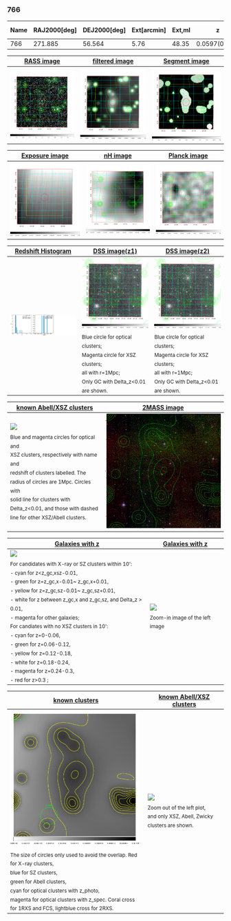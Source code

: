 <div STYLE="page-break-after: always;"></div>

### 766

|Name|RAJ2000[deg]|DEJ2000[deg] |Ext[arcmin]| Ext,ml | z | z_src| C|GC(XSZ,Delta_z<0.01)| GC(OPT,Delta_z<0.01)|GC| R_sig[arcmin] | R500[arcmin] | R500[Mpc]| CRsig[c/s] | CR500[c/s] |L500[1E44 erg/s]|F500[1E-12 erg/s/cm^2]| M500[1E14 Msun]|Tx[keV]|Cnt_sig|Beta|Rc[arcmin]|Comment|Alias|
|---|---|---|---|---|---|------|---|--------|---------|----------|---|---|---|---|---|---|---|---|---|---|---|---|---|---|
|766| 271.885| 56.564| 5.76| 48.35| 0.0597(0.005)| z1,| G| -| -| N| 14.650| 8.210| 0.568| 0.065(0.013)| 0.061(0.013)| 0.080(0.014)| 0.937(0.167)| 0.55(0.05)| 1.51(0.09)| 235.5| 0.577(-0.055+0.093)| 4.511(-0.588+0.888)| -| t299|

|[RASS image](../image/766/766_img.pdf)|[filtered image](../image/766/766_fil.pdf)|[Segment image](../image/766/766_seg.pdf)|
|-------------------|--------------------|-------------------|
| <img src="../image/766/766_img.png" width="300">  | <img src="../image/766/766_fil.png" width="300">   | <img src="../image/766/766_seg.png" width="300">  |

|[Exposure image](../image/766/766_mex.pdf)| [nH image](../image/766/766_nh.pdf)| [Planck image](../image/766/766_p.pdf)|
|-------------------|--------------------|-------------------|
|<img src="../image/766/766_mex.png" width="300">   | <img src="../image/766/766_nh.png" width="300">    | <img src="../image/766/766_p.png" width="300"> |

|[Redshift Histogram](../image/766/766_zg.pdf) | [DSS image(z1)](../image/766/766_dss_z1.pdf)      |  [DSS image(z2)](../image/766/766_dss_z2.pdf)    |
|-------------------|--------------------|-------------------|
|<img src="../image/766/766_zg.png" width="300"> |<img src="../image/766/766_dss_z1.png" width="300"> <sub><br>Blue circle for optical clusters; <br>Magenta circle for XSZ clusters; <br>all with r=1Mpc; <br>Only GC with Delta_z<0.01 are shown. </sub>| <img src="../image/766/766_dss_z2.png" width="300"><sub><br>Blue circle for optical clusters; <br>Magenta circle for XSZ clusters; <br>all with r=1Mpc; <br>Only GC with Delta_z<0.01 are shown. </sub> |

|[known Abell/XSZ clusters](../image/766/766_m.pdf) | [2MASS image](../image/766/766_2mass.pdf)      |
|-------------------|-------------------|
|<img src=../image/766/766_m.png width="300"> <br><sub>Blue and magenta circles for optical and <br>XSZ clusters, respectively with name and <br>redshift of clusters labelled. The <br>radius of circles are 1Mpc. Circles with <br>solid line for clusters with <br>Delta_z<0.01, and those with dashed <br>line for other XSZ/Abell clusters.        </sub>|<img src="../image/766/766_2mass.png" width="300">  |

|[Galaxies with z](../image/766/766_opt_ned.pdf) |[Galaxies with z](../image/766/766_opt_ned_zoom.pdf) |
|-------------------|-------------------|
| <img src=../image/766/766_opt_ned.png width="300"> <br><sub> For candidates with X-ray or SZ clusters within 10': <br> - cyan for z<z_gc,xsz-0.01, <br> - green for z=z_gc,x-0.01~ z_gc,x+0.01, <br> - yellow for z=z_gc,sz-0.01~ z_gc,sz+0.01, <br> - white for z between z_gc,x and z_gc,sz, and Delta_z > 0.01, <br> - magenta for other galaxies; <br>For candiates with no XSZ clusters in 10': <br> - cyan for z=0-0.06, <br> - green for z=0.06-0.12, <br> - yellow for z=0.12-0.18, <br> - white for z=0.18-0.24, <br> - magenta for z=0.24-0.3, <br> - red for z>0.3 ;  </sub>|<img src=../image/766/766_opt_ned_zoom.png width="300">  <br><sub> Zoom-in image of the left image</sub>|

|[known clusters](../image/766/766_gc.pdf) |[known Abell/XSZ clusters](../image/766/766_gc_large.pdf) |
|-------------------|-------------------|
| <img src=../image/766/766_gc.png width="300"> <br><sub> The size of circles only used to avoid the overlap. Red for X-ray clusters, <br> blue for SZ clusters, <br> green for Abell clusters, <br> cyan for optical clusters with z_photo, <br> magenta for optical clusters with z_spec. Coral cross for 1RXS and FCS, lightblue cross for 2RXS. </sub>|<img src=../image/766/766_gc_large.png width="300"> <br><sub> Zoom out of the left plot, <br> and only XSZ, Abell, Zwicky clusters are shown. </sub> |



